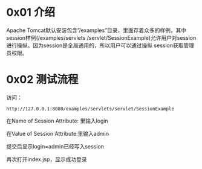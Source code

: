 # 0x01 介绍
Apache Tomcat默认安装包含”/examples”目录，里面存着众多的样例，其中session样例(/examples/servlets /servlet/SessionExample)允许用户对session进行操纵。因为session是全局通用的，所以用户可以通过操纵 session获取管理员权限。 

# 0x02 测试流程
访问：
```
http://127.0.0.1:8080/examples/servlets/servlet/SessionExample
```

在Name of Session Attribute: 里输入login

在Value of Session Attribute:里输入admin

提交后显示login=admin已经写入session

再次打开index.jsp，显示成功登录